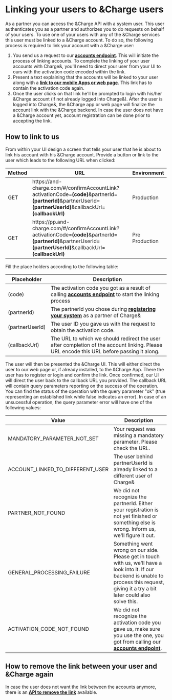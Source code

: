 # Linking your users to &Charge users

As a partner you can access the &Charge API with a system user. This user authenticates you as a partner and authorizes you to do requests on behalf of your users.
To use one of your users with any of the &Charge services this user must be linked to a &Charge account.
To do so, the following process is required to link your account with a &Charge user:
1. You send us a request to our [__accounts endpoint__](link_partner_account.md#setting-up-an-account-link). This will initiate the process of linking accounts. To complete the linking of your user accounts with Charge&, you'll need to direct your user from your UI to ours with the activation code encoded within the link.
2. Present a text explaining that the accounts will be linked to your user along with a [__link to our mobile Apps or web page__](app_deep_links.md). This link has to contain the activation code again.
3. Once the user clicks on that link he'll be prompted to login with his/her &Charge account (if not already logged into Charge&). After the user is logged into Charge&, the &Charge app or web page will finalize the account link with the &Charge backend. In case the user does not have a &Charge account yet, account registration can be done prior to accepting the link.

## How to link to us

From within your UI design a screen that tells your user that he is about to link his account with his &Charge account.
Provide a button or link to the user which leads to the following URL when clicked:

| Method      | URL                                                                                                                                                                  | Environment                          
|-------------|----------------------------------------------------------------------------------------------------------------------------------------------------------------------|--------------|
| GET         | https\://and-charge.com/#/confirmAccountLink?activationCode\=**(code)**&partnerId=**(partnerId)**&partnerUserId=**(partnerUserId)**&callbackUrl=**(callbackUrl)**    | Production
| GET         | https\://pp.and-charge.com/#/confirmAccountLink?activationCode\=**(code)**&partnerId=**(partnerId)**&partnerUserId=**(partnerUserId)**&callbackUrl=**(callbackUrl)** | Pre Production

Fill the place holders according to the following table:

| Placeholder      | Description                          
|------------------|------------------------------------------------------------|
| (code)           | The activation code you got as a result of calling [__accounts endpoint__](link_partner_account.md#setting-up-an-account-link) to start the linking process
| (partnerId)      | The partnerId you chose during [__registering your system__](partner_registration.md#api-endpoint-partner-registration) as a partner of Charge&
| (partnerUserId)  | The user ID you gave us with the request to obtain the activation code.
| (callbackUrl)    | The URL to which we should redirect the user after completion of the account linking. Please URL encode this URL before passing it along.

The user will then be presented the &Charge UI. This will either direct the user to our web page or, if already installed, to the &Charge App. There the user has to register or login and confirm the link. Once confirmed, our UI will direct the user back to the callback URL you provided. The callback URL will contain query parameters reporting on the success of the operation.
You can find the status of the operation with the query parameter "ok" (true representing an established link while false indicates an error). In case of an unsucessful operation, the query parameter error will have one of the following values:

| Value                            | Description                          
|----------------------------------|------------------------------------------------------------|
| MANDATORY_PARAMETER_NOT_SET      | Your request was missing a mandatory parameter. Please check the URL.
| ACCOUNT_LINKED_TO_DIFFERENT_USER | The user behind partnerUserId is already linked to a different user of Charge&
| PARTNER_NOT_FOUND                | We did not recognize the partnerId. Either your registration is not yet finished or something else is wrong. Inform us, we'll figure it out.
| GENERAL_PROCESSING_FAILURE       | Something went wrong on our side. Please get in touch with us, we'll have a look into it. If our backend is unable to process this request, giving it a try a bit later could also solve this.
| ACTIVATION_CODE_NOT_FOUND        | We did not recognize the activation code you gave us, make sure you use the one, you got from calling our [__accounts endpoint__](link_partner_account.md#setting-up-an-account-link).

## How to remove the link between your user and &Charge again 
In case the user does not want the link between the accounts anymore, there is an [__API to remove the link__](link_partner_account.md#removing-an-account-link) available.